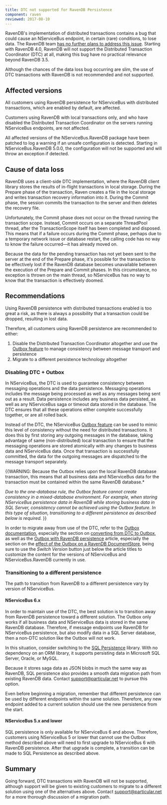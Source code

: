 ```yaml
---
title: DTC not supported for RavenDB Persistence
component: raven
reviewed: 2017-08-10
---
```


RavenDB's implementation of distributed transactions contains a bug that could cause an NServiceBus endpoint, in certain (rare) conditions, to lose data. The RavenDB team [has no further plans to address this issue](http://issues.hibernatingrhinos.com/issue/RavenDB-4431). Starting with RavenDB 4.0, RavenDB will not support the Distributed Transaction Coordinator (DTC) at all, making this bug have no practical relevance beyond RavenDB 3.5.

Although the chances of the data loss bug occurring are slim, the use of DTC transactions with RavenDB is not recommended and not supported.


## Affected versions

All customers using RavenDB persistence for NServiceBus with distributed transactions, which are enabled by default, are affected.

Customers using RavenDB with local transactions only, and who have disabled the Distributed Transaction Coordinator on the servers running NServiceBus endpoints, are not affected.

All affected versions of the NServiceBus.RavenDB package have been patched to log a warning if an unsafe configuration is detected. Starting in NServiceBus.RavenDB 5.0.0, the configuration will not be supported and will throw an exception if detected.


## Cause of data loss

RavenDB uses a client-side DTC implementation, where the RavenDB client library stores the results of in-flight transactions in local storage. During the Prepare phase of the transaction, Raven creates a file in the local storage and writes transaction recovery information into it. During the Commit phase, the session commits the transaction to the server and then deletes the recovery file.

Unfortunately, the Commit phase does not occur on the thread running the transaction scope. Instead, Commit occurs on a separate ThreadPool thread, after the TransactionScope itself has been completed and disposed. This means that if a failure occurs during the Commit phase, perhaps due to a temporary network issue or database restart, the calling code has no way to know the failure occurred—it has already moved on.

Because the data for the pending transaction has not yet been sent to the server at the end of the Prepare phase, it's possible for the transaction to be effectively lost if the RavenDB database becomes unavailable between the execution of the Prepare and Commit phases. In this circumstance, no exception is thrown on the main thread, so NServiceBus has no way to know that the transaction is effectively doomed.


## Recommendations

Using RavenDB persistence with distributed transactions enabled is too great a risk, as there is always a possibility that a transaction could be dropped, resulting in lost data.

Therefore, all customers using RavenDB persistence are recommended to either:

 1. Disable the Distributed Transaction Coordinator altogether and use the [Outbox feature](/nservicebus/outbox/) to manage consistency between message transport and persistence
 1. Migrate to a different persistence technology altogether


### Disabling DTC + Outbox

In NServiceBus, the DTC is used to guarantee consistency between messaging operations and the data persistence. Messaging operations includes the message being processed as well as any messages being sent out as a result. Data persistence includes any business data persisted, as well as any NServiceBus saga or timeout data stored in the database. The DTC ensures that all these operations either complete successfully together, or are all rolled back.

Instead of the DTC, the NServiceBus [Outbox feature](/nservicebus/outbox/) can be used to mimic this level of consistency without the need for distributed transactions. It does this by first storing any outgoing messages in the database, taking advantage of same (non-distributed) local transaction to ensure that the messaging operations are stored atomically with any changes to business data and NServiceBus data. Once that transaction is successfully committed, the data for the outgoing messages are dispatched to the message transport separately.

{{WARNING:
Because the Outbox relies upon the local RavenDB database transaction, this means that all business data and NServiceBus data for the transaction must be contained within the same RavenDB database.*

*Due to the one-database rule, the Outbox feature cannot create consistency in a mixed-database environment. For example, when storing NServiceBus persistence data in RavenDB while storing business data in SQL Server, consistency cannot be achieved using the Outbox feature. In this type of situation, transitioning to a different persistence as described below is required.*
}}

In order to migrate away from use of the DTC, refer to the [Outbox documentation](/nservicebus/outbox/), especially the section on [converting from DTC to Outbox](/nservicebus/outbox/#converting-from-dtc-to-outbox), as well as the [Outbox with RavenDB persistence](/persistence/ravendb/outbox.md) article, especially the section on the [effect of the Outbox on a RavenDB DocumentStore](/persistence/ravendb/outbox.md#effect-on-ravendb-documentstore), being sure to use the *Switch Version* button just below the article titles to customize the content for the versions of NServiceBus and NServiceBus.RavenDB currently in use.


### Transitioning to a different persistence

The path to transition from RavenDB to a different persistence vary by version of NServiceBus.


#### NServiceBus 6.x

In order to maintain use of the DTC, the best solution is to transition away from RavenDB persistence toward a different solution. The Outbox only works if all business data and NServiceBus data is stored in the same RavenDB database. Therefore, if message endpoints use RavenDB for NServiceBus persistence, but also modify data in a SQL Server database, then a non-DTC solution like the Outbox will not work.

In this situation, consider switching to the [SQL Persistence](/persistence/sql/) library. With no dependency on an ORM library, it supports persisting data in Microsoft SQL Server, Oracle, or MySQL.

Because it stores saga data as JSON blobs in much the same way as RavenDB, SQL persistence also provides a smooth data migration path from existing RavenDB data. Contact [support@particular.net](mailto:support@particular.net) to pursue this option.

Even before beginning a migration, remember that different persistence can be used by different endpoints within the same solution. Therefore, any new endpoint added to a current solution should use the new persistence from the start.


#### NServiceBus 5.x and lower

SQL persistence is only available for NServiceBus 6 and above. Therefore, customers using NServiceBus 5 or lower that cannot use the Outbox method described above will need to first upgrade to NServiceBus 6 with RavenDB persistence. After that upgrade is complete, a transition can be made to SQL Persistence as described above.


## Summary

Going forward, DTC transactions with RavenDB will not be supported, although support will be given to existing customers to migrate to a different solution using one of the alternatives above. Contact [support@particular.net](mailto:support@particular.net) for a more thorough discussion of a migration path.